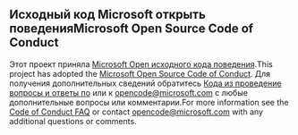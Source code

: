 ## <a name="microsoft-open-source-code-of-conduct"></a><span data-ttu-id="1275d-101">Исходный код Microsoft открыть поведения</span><span class="sxs-lookup"><span data-stu-id="1275d-101">Microsoft Open Source Code of Conduct</span></span>
<span data-ttu-id="1275d-102">Этот проект приняла [Microsoft Open исходного кода поведения](https://opensource.microsoft.com/codeofconduct/).</span><span class="sxs-lookup"><span data-stu-id="1275d-102">This project has adopted the [Microsoft Open Source Code of Conduct](https://opensource.microsoft.com/codeofconduct/).</span></span>
<span data-ttu-id="1275d-103">Для получения дополнительных сведений обратитесь [Кода из проведение вопросы и ответы по](https://opensource.microsoft.com/codeofconduct/faq/) или к [opencode@microsoft.com](mailto:opencode@microsoft.com) с любые дополнительные вопросы или комментарии.</span><span class="sxs-lookup"><span data-stu-id="1275d-103">For more information see the [Code of Conduct FAQ](https://opensource.microsoft.com/codeofconduct/faq/) or contact [opencode@microsoft.com](mailto:opencode@microsoft.com) with any additional questions or comments.</span></span>